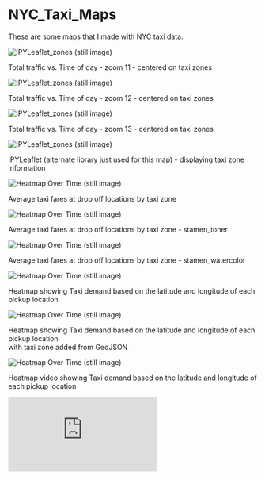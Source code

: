 # NYC_Taxi_Maps
These are some maps that I made with NYC taxi data.

![IPYLeaflet_zones (still image)](https://github.com/noonespecial009/NYC_Taxi_Maps/blob/master/Notebook/videos/taxi_nyc_0.2_60_11.gif)
<!-- Format: ![Alt Text](url) -->
Total traffic vs. Time of day - zoom 11 - centered on taxi zones  

![IPYLeaflet_zones (still image)](https://github.com/noonespecial009/NYC_Taxi_Maps/blob/master/Notebook/videos/taxi_nyc_0.2_60_12.gif)
<!-- Format: ![Alt Text](url) -->
Total traffic vs. Time of day - zoom 12 - centered on taxi zones  

![IPYLeaflet_zones (still image)](https://github.com/noonespecial009/NYC_Taxi_Maps/blob/master/Notebook/videos/taxi_nyc_0.2_60_13.gif)
<!-- Format: ![Alt Text](url) -->
Total traffic vs. Time of day - zoom 13 - centered on taxi zones  

![IPYLeaflet_zones (still image)](https://github.com/noonespecial009/NYC_Taxi_Maps/blob/master/Notebook/screenshots/IPYLeaflet_zones.png)
<!-- Format: ![Alt Text](url) -->
IPYLeaflet (alternate library just used for this map) - displaying taxi zone information  


![Heatmap Over Time (still image)](https://github.com/noonespecial009/NYC_Taxi_Maps/blob/master/Notebook/screenshots/colormap_basic.png)
<!-- Format: ![Alt Text](url) -->
Average taxi fares at drop off locations by taxi zone  

![Heatmap Over Time (still image)](https://github.com/noonespecial009/NYC_Taxi_Maps/blob/master/Notebook/screenshots/colormap_stamen_toner.png)
<!-- Format: ![Alt Text](url) -->
Average taxi fares at drop off locations by taxi zone - stamen_toner  

![Heatmap Over Time (still image)](https://github.com/noonespecial009/NYC_Taxi_Maps/blob/master/Notebook/screenshots/colormap_stamen_watercolor.png)
<!-- Format: ![Alt Text](url) -->
Average taxi fares at drop off locations by taxi zone - stamen_watercolor  

![Heatmap Over Time (still image)](https://github.com/noonespecial009/NYC_Taxi_Maps/blob/master/Notebook/screenshots/Heatmap_basic.png)
<!-- Format: ![Alt Text](url) -->
Heatmap showing Taxi demand based on the latitude and longitude of each pickup location  

![Heatmap Over Time (still image)](https://github.com/noonespecial009/NYC_Taxi_Maps/blob/master/Notebook/screenshots/Heatmap_zones.png)
<!-- Format: ![Alt Text](url) -->
Heatmap showing Taxi demand based on the latitude and longitude of each pickup location  
with taxi zone added from GeoJSON

![Heatmap Over Time (still image)](https://github.com/noonespecial009/NYC_Taxi_Maps/blob/master/Notebook/screenshots/Heatmap_time.png)

<!-- Format: ![Alt Text](url) -->
Heatmap video showing Taxi demand based on the latitude and longitude of each pickup location  

![Heatmap Over Time (still image)](https://github.com/noonespecial009/NYC_Taxi_Maps/blob/master/HTML_maps/jon_heat_map_slides.html)